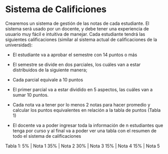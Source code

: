 # Sistema de Calificiones

Crearemos un sistema de gestión de las notas de cada estudiante.
El sistema será usado por un docente, y debe tener una experiencia de usuario muy fácil e intuitiva de manejar.
Cada estudiante tendrá las siguientes calificaciones (similar al sistema actual de calificaciones de la universidad):

- El estudiante va a aprobar el semestre con 14 puntos o más
- El semestre se divide en dos parciales, los cuáles van a estar distribuidos de la siguiente manera;

- Cada parcial equivale a 10 puntos
- El primer parcial va a estar dividido en 5 aspectos, las cuáles van a sumar 10 puntos.
- Cada nota va a tener por lo menos 2 notas para hacer promedio y calcular los puntos equivalentes en relación a la tabla de puntos (Tabla 1)
- El docente va a poder ingresar toda la información de n estudiantes que tenga por curso y al final va a poder ver una tabla con el resumen de todo el sistema de calificaciones

Tabla 1:
5% | Nota 1
35% | Nota 2
30% | Nota 3
15% | Nota 4
15% | Nota 5

